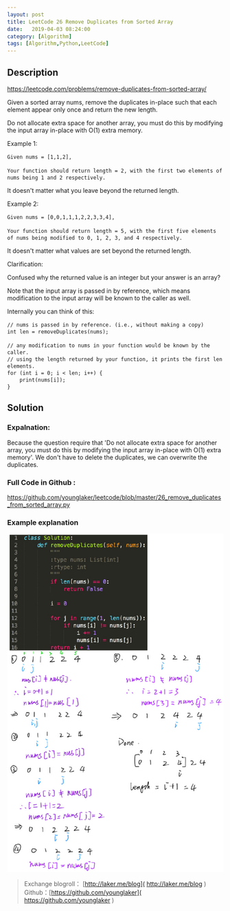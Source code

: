 ```yaml
---
layout: post
title: LeetCode 26 Remove Duplicates from Sorted Array
date:   2019-04-03 08:24:00
category: [Algorithm]
tags: [Algorithm,Python,LeetCode]
---
```


<!-- ![LeetCode 26 Rotate Array](https://wx4.sinaimg.cn/large/6d184cefgy1g008qty954j20p0046aaf.jpg) -->



## Description

https://leetcode.com/problems/remove-duplicates-from-sorted-array/

Given a sorted array nums, remove the duplicates in-place such that each element appear only once and return the new length.

<!--more-->
Do not allocate extra space for another array, you must do this by modifying the input array in-place with O(1) extra memory.

Example 1:

    Given nums = [1,1,2],

    Your function should return length = 2, with the first two elements of nums being 1 and 2 respectively.

It doesn't matter what you leave beyond the returned length.

Example 2:

    Given nums = [0,0,1,1,1,2,2,3,3,4],

    Your function should return length = 5, with the first five elements of nums being modified to 0, 1, 2, 3, and 4 respectively.

It doesn't matter what values are set beyond the returned length.

Clarification:

Confused why the returned value is an integer but your answer is an array?

Note that the input array is passed in by reference, which means modification to the input array will be known to the caller as well.

Internally you can think of this:

```
// nums is passed in by reference. (i.e., without making a copy)
int len = removeDuplicates(nums);

// any modification to nums in your function would be known by the caller.
// using the length returned by your function, it prints the first len elements.
for (int i = 0; i < len; i++) {
    print(nums[i]);
}
```

## Solution

### Expalnation:

Because the question require that 'Do not allocate extra space for another array, you must do this by modifying the input array in-place with O(1) extra memory'. We don't have to delete the duplicates, we can overwrite the duplicates.

### Full Code in Github :

https://github.com/younglaker/leetcode/blob/master/26_remove_duplicates_from_sorted_array.py

### Example explanation

![Example explanation](https://raw.githubusercontent.com/aomine-sama/px/master/common/19040301.jpg)


> Exchange blogroll： [http://laker.me/blog]( http://laker.me/blog )
> Github：[https://github.com/younglaker]( https://github.com/younglaker )
